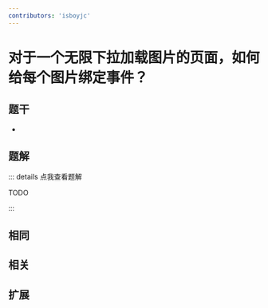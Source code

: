 ```yaml
---
contributors: 'isboyjc'
---
```


# 对于一个无限下拉加载图片的页面，如何给每个图片绑定事件？


## 题干

- 



## 题解

::: details 点我查看题解

  TODO

:::



## 相同


## 相关


## 扩展

